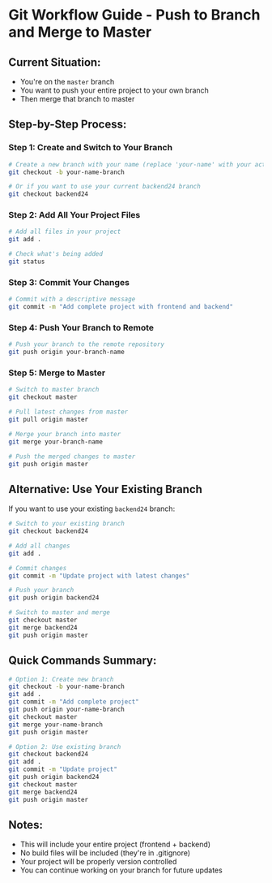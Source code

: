 # Git Workflow Guide - Push to Branch and Merge to Master

## Current Situation:
- You're on the `master` branch
- You want to push your entire project to your own branch
- Then merge that branch to master

## Step-by-Step Process:

### Step 1: Create and Switch to Your Branch
```bash
# Create a new branch with your name (replace 'your-name' with your actual name)
git checkout -b your-name-branch

# Or if you want to use your current backend24 branch
git checkout backend24
```

### Step 2: Add All Your Project Files
```bash
# Add all files in your project
git add .

# Check what's being added
git status
```

### Step 3: Commit Your Changes
```bash
# Commit with a descriptive message
git commit -m "Add complete project with frontend and backend"
```

### Step 4: Push Your Branch to Remote
```bash
# Push your branch to the remote repository
git push origin your-branch-name
```

### Step 5: Merge to Master
```bash
# Switch to master branch
git checkout master

# Pull latest changes from master
git pull origin master

# Merge your branch into master
git merge your-branch-name

# Push the merged changes to master
git push origin master
```

## Alternative: Use Your Existing Branch

If you want to use your existing `backend24` branch:

```bash
# Switch to your existing branch
git checkout backend24

# Add all changes
git add .

# Commit changes
git commit -m "Update project with latest changes"

# Push your branch
git push origin backend24

# Switch to master and merge
git checkout master
git merge backend24
git push origin master
```

## Quick Commands Summary:

```bash
# Option 1: Create new branch
git checkout -b your-name-branch
git add .
git commit -m "Add complete project"
git push origin your-name-branch
git checkout master
git merge your-name-branch
git push origin master

# Option 2: Use existing branch
git checkout backend24
git add .
git commit -m "Update project"
git push origin backend24
git checkout master
git merge backend24
git push origin master
```

## Notes:
- This will include your entire project (frontend + backend)
- No build files will be included (they're in .gitignore)
- Your project will be properly version controlled
- You can continue working on your branch for future updates 